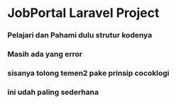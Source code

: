 # JobPortal Laravel Project

### Pelajari dan Pahami dulu strutur kodenya

### Masih ada yang error

### sisanya tolong temen2 pake prinsip cocoklogi

### ini udah paling sederhana



